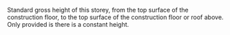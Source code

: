 Standard gross height of this storey, from the top surface of the construction floor, to the top surface of the construction floor or roof above. Only provided is there is a constant height.
